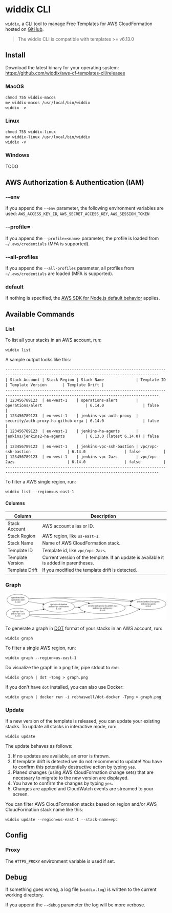 # widdix CLI

`widdix`, a CLI tool to manage Free Templates for AWS CloudFormation hosted on [GitHub](https://github.com/widdix/aws-cf-templates-cli).

> The widdix CLI is compatible with templates >= v6.13.0

## Install

Download the latest binary for your operating system: https://github.com/widdix/aws-cf-templates-cli/releases

### MacOS

```
chmod 755 widdix-macos
mv widdix-macos /usr/local/bin/widdix
widdix -v
```

### Linux

```
chmod 755 widdix-linux
mv widdix-linux /usr/local/bin/widdix
widdix -v
```

### Windows

TODO

## AWS Authorization & Authentication (IAM)

### --env

If you append the `--env` parameter, the following environment variables are used: `AWS_ACCESS_KEY_ID`, `AWS_SECRET_ACCESS_KEY`, `AWS_SESSION_TOKEN`

### --profile=<name>

If you append the `--profile=<name>` parameter, the profile is loaded from ` ~/.aws/credentials` (MFA is supported).

### --all-profiles

If you append the `--all-profiles` parameter, all profiles from ` ~/.aws/credentials` are loaded (MFA is supported).

### default

If nothing is specified, the [AWS SDK for Node.js default behavior](https://docs.aws.amazon.com/sdk-for-javascript/v2/developer-guide/setting-credentials-node.html) applies.

## Available Commands

### List

To list all your stacks in an AWS account, run:

```
widdix list
```

A sample output looks like this:

```
-----------------------------------------------------------------------------------------------------------------------------------------
| Stack Account | Stack Region | Stack Name              | Template ID                        | Template Version       | Template Drift |
-----------------------------------------------------------------------------------------------------------------------------------------
| 123456789123  | eu-west-1    | operations-alert        | operations/alert                   | 6.14.0                 | false          |
| 123456789123  | eu-west-1    | jenkins-vpc-auth-proxy  | security/auth-proxy-ha-github-orga | 6.14.0                 | false          |
| 123456789123  | eu-west-1    | jenkins-ha-agents       | jenkins/jenkins2-ha-agents         | 6.13.0 (latest 6.14.0) | false          |
| 123456789123  | eu-west-1    | jenkins-vpc-ssh-bastion | vpc/vpc-ssh-bastion                | 6.14.0                 | false          |
| 123456789123  | eu-west-1    | jenkins-vpc-2azs        | vpc/vpc-2azs                       | 6.14.0                 | false          |
-----------------------------------------------------------------------------------------------------------------------------------------
```

To filter a AWS single region, run:

```
widdix list --region=us-east-1
```

#### Columns

| Column           | Description                                                                            |
| ---------------- | -------------------------------------------------------------------------------------- |
| Stack Account    | AWS account alias or ID.                                                               |
| Stack Region     | AWS region, like `us-east-1`.                                                          |
| Stack Name       | Name of AWS CloudFormation stack.                                                      |
| Template ID      | Template id, like `vpc/vpc-2azs`.                                                      |
| Template Version | Current version of the template. If an update is available it is added in parentheses. |
| Template Drift   | If you modified the template drift is detected.                                        |

### Graph

![Graph](./img/widdix-graph.png)

To generate a graph in [DOT](https://graphviz.gitlab.io/_pages/doc/info/lang.html) format of your stacks in an AWS account, run:

```
widdix graph
```

To filter a single AWS region, run:

```
widdix graph --region=us-east-1
```

Do visualize the graph in a png file, pipe stdout to `dot`:

```
widdix graph | dot -Tpng > graph.png
```

If you don't have `dot` installed, you can also use Docker:

```
widdix graph | docker run -i robhaswell/dot-docker -Tpng > graph.png
```

### Update

If a new version of the template is released, you can update your existing stacks. To update all stacks in interactive mode, run:

```
widdix update
```

The update behaves as follows:

1. If no updates are available, an error is thrown.
1. If template drift is detected we do not recommend to update! You have to confirm this potentially destructive action by typing `yes`.
1. Planed changes (using AWS CloudFormation change sets) that are necessary to migrate to the new version are displayed. 
1. You have to confirm the changes by typing `yes`.
1. Changes are applied and CloudWatch events are streamed to your screen.

You can filter AWS CloudFormation stacks based on region and/or AWS CloudFormation stack name like this:

```
widdix update --region=us-east-1 --stack-name=vpc
```

## Config

### Proxy

The `HTTPS_PROXY` environment variable is used if set.

## Debug

If something goes wrong, a log file (`widdix.log`) is written to the current working directory.

If you append the `--debug` parameter the log will be more verbose.

